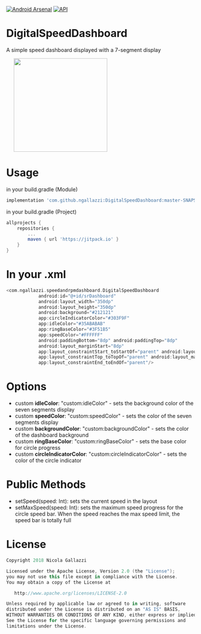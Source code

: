 [![Android Arsenal]( https://img.shields.io/badge/Android%20Arsenal-DigitalSpeedDashboard-green.svg?style=flat )]( https://android-arsenal.com/details/1/7413 )
[![API](https://img.shields.io/badge/API-19%2B-brightgreen.svg?style=flat)](https://android-arsenal.com/api?level=19)
<br>
# DigitalSpeedDashboard

A simple speed dashboard displayed with a 7-segment display
<div>
  <img src="https://raw.githubusercontent.com/ngallazzi/DigitalSpeedDashboard/master/2pivz4.gif" width="250" hspace="20" />
  <br/>
</div>

# Usage

in your build.gradle (Module)
```groovy
implementation 'com.github.ngallazzi:DigitalSpeedDashboard:master-SNAPSHOT'
```

in your build.gradle (Project)
```groovy
allprojects {
	repositories {
		...
		maven { url 'https://jitpack.io' }
	}
}
```
# In your .xml
```groovy
<com.ngallazzi.speedandrpmdashboard.DigitalSpeedDashboard
            android:id="@+id/srDashboard"
            android:layout_width="350dp"
            android:layout_height="350dp"
            android:background="#212121"
            app:circleIndicatorColor="#303F9F"
            app:idleColor="#35ABABAB"
            app:ringBaseColor="#3F51B5"
            app:speedColor="#FFFFFF"
            android:paddingBottom="8dp" android:paddingTop="8dp"
            android:layout_marginStart="8dp"
            app:layout_constraintStart_toStartOf="parent" android:layout_marginTop="8dp"
            app:layout_constraintTop_toTopOf="parent" android:layout_marginEnd="8dp"
            app:layout_constraintEnd_toEndOf="parent"/>
```

# Options
 - custom **idleColor**: "custom:idleColor" - sets the background color of the seven segments display
 - custom **speedColor**: "custom:speedColor" - sets the color of the seven segments display
 - custom **backgroundColor**: "custom:backgroundColor" - sets the color of the dashboard background
 - custom **ringBaseColor**: "custom:ringBaseColor" - sets the base color for circle progress
 - custom **circleIndicatorColor**: "custom:circleIndicatorColor" - sets the color of the circle indicator
 
# Public Methods

- setSpeed(speed: Int): sets the current speed in the layout
- setMaxSpeed(speed: Int): sets the maximum speed progress for the circle speed bar. When the speed reaches the max speed limit, the speed bar is totally full
 
 # License
```groovy 
Copyright 2018 Nicola Gallazzi

Licensed under the Apache License, Version 2.0 (the "License");
you may not use this file except in compliance with the License.
You may obtain a copy of the License at

   http://www.apache.org/licenses/LICENSE-2.0

Unless required by applicable law or agreed to in writing, software
distributed under the License is distributed on an "AS IS" BASIS,
WITHOUT WARRANTIES OR CONDITIONS OF ANY KIND, either express or implied.
See the License for the specific language governing permissions and
limitations under the License.
